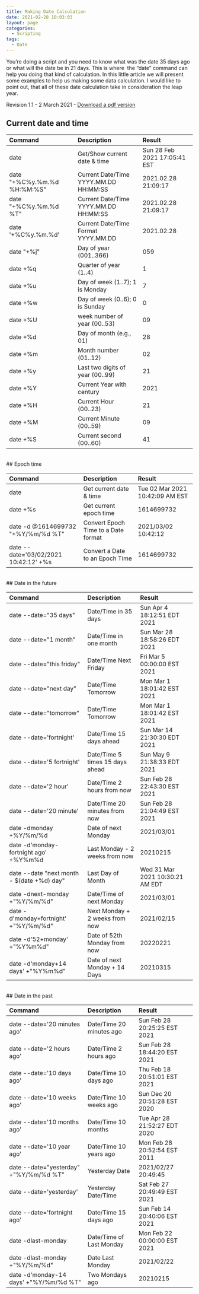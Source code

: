 ```yaml
---
title: Making Date Calculation
date: 2021-02-28 10:03:03
layout: page
categories:
  - Scripting 
tags:
  - Date
---
```


You&#8217;re doing a script and you need to know what was the date 35 days ago or what will the date be in 21 days. This is where  the &#8220;date&#8221; command can help you doing that kind of calculation. In this little article we will present some examples to help us making some data calculation. I would like to point out, that all of these date calculation take in consideration the leap year.   


Revision 1.1 - 2 March 2021 - [Download a pdf version](/assets/pdf/making-date-calculation.pdf)   

## Current date and time

| Command 	                              | Description                         | Result                        |
| :---                                    | :---                                | :---                          |
| date                                    | Get/Show current date & time        | Sun 28 Feb 2021 17:05:41 EST  |
| date "+%C%y.%m.%d %H:%M:%S"             | Current Date/Time YYYY.MM.DD HH:MM:SS| 2021.02.28 21:09:17          | 
| date "+%C%y.%m.%d %T"                   | Current Date/Time YYYY.MM.DD HH:MM:SS| 2021.02.28 21:09:17          | 
| date '+%C%y.%m.%d'                      | Current Date/Time Format YYYY.MM.DD | 2021.02.28                    |
| date "+%j"                              | Day of year (001..366)              | 059                           | 
| date +%q                                | Quarter of year (1..4)              | 1                             | 
| date +%u                                | Day of week (1..7); 1 is Monday     | 7                             | 
| date +%w                                | Day of week (0..6); 0 is Sunday     | 0                             |
| date +%U                                | week number of year (00..53)        | 09                            |
| date +%d                                | Day of month (e.g., 01)             | 28                            | 
| date +%m                                | Month number (01..12)               | 02                            | 
| date +%y                                | Last two digits of year (00..99)    | 21                            |     
| date +%Y                                | Current Year with century           | 2021                          | 
| date +%H                                | Current Hour (00..23)               | 21                            |
| date +%M                                | Current Minute (00..59)             | 09                            |
| date +%S                                | Current second (00..60)             | 41                            |


<br>
## Epoch time

| Command 	                              | Description                         | Result                        |
| :---                                    | :---                                | :---                          |
| date                                    | Get current date & time             |Tue 02 Mar 2021 10:42:09 AM EST |
| date +%s                                | Get current epoch time              | 1614699732                    | 
| date -d @1614699732 "+%Y/%m/%d %T"      | Convert Epoch Time to a Date format | 2021/03/02 10:42:12           | 
| date --date='03/02/2021 10:42:12' +%s   | Convert a Date to an Epoch Time     | 1614699732                    |


<br>
## Date in the future

| Command 	                              | Description                         | Result                        |
| :---                                    | :---                                | :---                          |
| date --date="35 days"                   | Date/Time in 35 days                | Sun Apr  4 18:12:51 EDT 2021  |
| date --date="1 month"                   | Date/Time in one month              | Sun Mar 28 18:58:26 EDT 2021  | 
| date --date="this friday"               | Date/Time Next Friday               | Fri Mar  5 00:00:00 EST 2021  |
| date --date="next day"                  | Date/Time Tomorrow                  | Mon Mar  1 18:01:42 EST 2021  |
| date --date="tomorrow"                  | Date/Time Tomorrow                  | Mon Mar  1 18:01:42 EST 2021  |
| date --date='fortnight'                 | Date/Time 15 days ahead             | Sun Mar 14 21:30:30 EDT 2021  |
| date --date='5 fortnight'               | Date/Time 5 times 15 days ahead     | Sun May  9 21:38:33 EDT 2021  |
| date --date='2 hour'                    | Date/Time 2 hours from now          | Sun Feb 28 22:43:30 EST 2021 |
| date --date='20 minute'                 | Date/Time 20 minutes from now       | Sun Feb 28 21:04:49 EST 2021 |
| date -dmonday +%Y/%m/%d                 | Date of next Monday                 | 2021/03/01                   |
| date -d'monday-fortnight ago' +%Y%m%d   | Last Monday - 2 weeks from now      | 20210215                     | 
| date --date "next month - $(date +%d) day" | Last Day of Month                | Wed 31 Mar 2021 10:30:21 AM EDT |
| date -dnext-monday +"%Y/%m/%d"          | Date/Time of next Monday            | 2021/03/01                   |
| date -d'monday+fortnight' +"%Y/%m/%d"   | Next Monday + 2 weeks from now      | 2021/02/15                   |   
| date -d'52+monday' +"%Y%m%d"            | Date of 52th Monday from now        | 20220221                     |       
| date -d'monday+14 days' +"%Y%m%d"       | Date of next Monday + 14 Days       | 20210315                     |

<br>
## Date in the past

| Command 	                              | Description                         | Result                       |
| :---                                    | :---                                | :---                         |
| date --date='20 minutes ago'            | Date/Time 20 minutes ago            | Sun Feb 28 20:25:25 EST 2021 |
| date --date='2 hours ago'               | Date/Time 2 hours ago               | Sun Feb 28 18:44:20 EST 2021 | 
| date --date='10 days ago'               | Date/Time 10 days ago               | Thu Feb 18 20:51:01 EST 2021 |
| date --date='10 weeks ago'              | Date/Time 10 weeks ago              | Sun Dec 20 20:51:28 EST 2020 | 
| date --date='10 months ago'             | Date/Time 10 months                 | Tue Apr 28 21:52:27 EDT 2020 |
| date --date='10 year ago'               | Date/Time 10 years ago              | Mon Feb 28 20:52:54 EST 2011 | 
| date --date="yesterday" +"%Y/%m/%d %T"  | Yesterday Date                      | 2021/02/27 20:49:45          |
| date --date='yesterday'                 | Yesterday Date/Time                 | Sat Feb 27 20:49:49 EST 2021 |
| date --date='fortnight ago'             | Date/Time 15 days ago               | Sun Feb 14 20:40:06 EST 2021 |
| date -dlast-monday                      | Date/Time of Last Monday            | Mon Feb 22 00:00:00 EST 2021 |
| date -dlast-monday +"%Y/%m/%d"          | Date Last Monday                    | 2021/02/22                   |
| date -d'monday-14 days' +"%Y/%m/%d %T"  | Two Mondays ago                     | 20210215                     |
